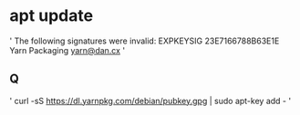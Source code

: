 # apt update 
'
The following signatures were invalid: EXPKEYSIG 23E7166788B63E1E Yarn Packaging <yarn@dan.cx>
'

## Q
'
curl -sS https://dl.yarnpkg.com/debian/pubkey.gpg | sudo apt-key add -
'
